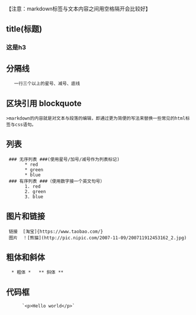 
   【注意：markdown标签与文本内容之间用空格隔开会比较好】


## title(标题) ##

  
   ###  这是h3  ###



## 分隔线 ##
       一行三个以上的星号、减号、底线



## 区块引用 blockquote ##

    >markdown的内容就是对文本与段落的编辑，即通过更为简便的写法来替换一些常见的html标签与css语句。


## 列表 ##
     ### 无序列表 ###(使用星号/加号/减号作为列表标记)
           * red
           * green
           * blue
     ### 有序列表 ###（使用数字接一个英文句号）
           1. red
           2. green
           3. blue

## 图片和链接 ##
     链接  [淘宝]{https://www.taobao.com/}
     图片  ！[熊猫](http://pic.nipic.com/2007-11-09/200711912453162_2.jpg)

## 粗体和斜体 ##
      * 粗体 *   ** 斜体 **

## 代码框 ##
          `<p>Hello world</p>`
